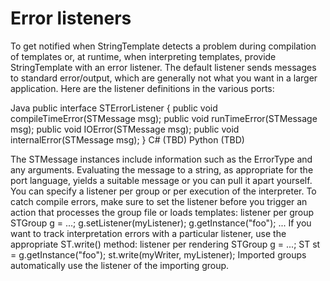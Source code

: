 # Error listeners

To get notified when StringTemplate detects a problem during compilation of templates or, at runtime, when interpreting templates, provide StringTemplate with an error listener. The default listener sends messages to standard error/output, which are generally not what you want in a larger application. Here are the listener definitions in the various ports:
 
Java
public interface STErrorListener {
    public void compileTimeError(STMessage msg);
    public void runTimeError(STMessage msg);
    public void IOError(STMessage msg);
    public void internalError(STMessage msg);
}
C#
(TBD)
Python
(TBD)
 
The STMessage instances include information such as the ErrorType and any arguments. Evaluating the message to a string, as appropriate for the port language, yields a suitable message or you can pull it apart yourself.
You can specify a listener per group or per execution of the interpreter. To catch compile errors, make sure to set the listener before you trigger an action that processes the group file or loads templates:
listener per group
STGroup g = ...;
g.setListener(myListener);
g.getInstance("foo");
...
If you want to track interpretation errors with a particular listener, use the appropriate ST.write() method:
listener per rendering
STGroup g = ...;
ST st = g.getInstance("foo");
st.write(myWriter, myListener);
Imported groups automatically use the listener of the importing group.
